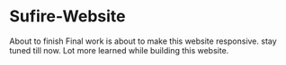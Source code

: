 # Sufire-Website
About to finish
Final work is about to make this website responsive.
stay tuned till now.
Lot more learned while building this website.

